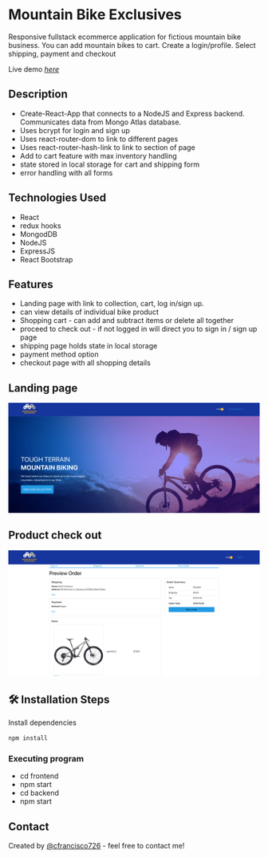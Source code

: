 # Mountain Bike Exclusives

Responsive fullstack ecommerce application for fictious mountain bike business. You can add mountain bikes to cart. Create a login/profile. Select shipping, payment and checkout

Live demo [_here_](https://mtb-bike-shop.herokuapp.com/)

## Description

- Create-React-App that connects to a NodeJS and Express backend. Communicates data from Mongo Atlas database.
- Uses bcrypt for login and sign up
- Uses react-router-dom to link to different pages
- Uses react-router-hash-link to link to section of page
- Add to cart feature with max inventory handling
- state stored in local storage for cart and shipping form
- error handling with all forms

## Technologies Used

- React
- redux hooks
- MongodDB
- NodeJS
- ExpressJS
- React Bootstrap

## Features

- Landing page with link to collection, cart, log in/sign up.
- can view details of individual bike product
- Shopping cart - can add and subtract items or delete all together
- proceed to check out - if not logged in will direct you to sign in / sign up page
- shipping page holds state in local storage
- payment method option
- checkout page with all shopping details

## Landing page

![Example screenshot](./frontend/public/images/mountainbike-exclusives.png)

## Product check out

![Example screenshot](./frontend/public/images/mountainbike-checkout.png)

## 🛠️ Installation Steps

Install dependencies

```bash
npm install
```

### Executing program

- cd frontend
- npm start
- cd backend
- npm start

## Contact

Created by [@cfrancisco726](http://www.carlofrancisco.com) - feel free to contact me!
